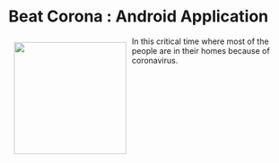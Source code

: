 # Beat Corona : Android Application

<img src="assets/icon.png" align="left"
width="200" hspace="10" vspace="10"> In this critical time where most of the people are in their homes because of coronavirus.
